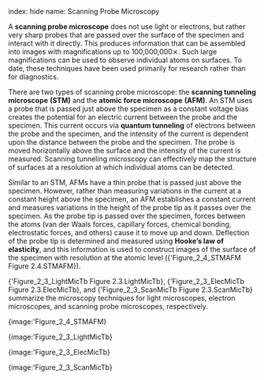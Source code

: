 index: hide
name: Scanning Probe Microscopy

A  **scanning probe microscope** does not use light or electrons, but rather very sharp probes that are passed over the surface of the specimen and interact with it directly. This produces information that can be assembled into images with magnifications up to 100,000,000⨯. Such large magnifications can be used to observe individual atoms on surfaces. To date, these techniques have been used primarily for research rather than for diagnostics.

There are two types of scanning probe microscope: the  **scanning tunneling microscope** **(STM)** and the  **atomic force microscope** **(AFM)**. An STM uses a probe that is passed just above the specimen as a constant voltage bias creates the potential for an electric current between the probe and the specimen. This current occurs via  **quantum tunneling** of electrons between the probe and the specimen, and the intensity of the current is dependent upon the distance between the probe and the specimen. The probe is moved horizontally above the surface and the intensity of the current is measured. Scanning tunneling microscopy can effectively map the structure of surfaces at a resolution at which individual atoms can be detected.

Similar to an STM, AFMs have a thin probe that is passed just above the specimen. However, rather than measuring variations in the current at a constant height above the specimen, an AFM establishes a constant current and measures variations in the height of the probe tip as it passes over the specimen. As the probe tip is passed over the specimen, forces between the atoms (van der Waals forces, capillary forces, chemical bonding, electrostatic forces, and others) cause it to move up and down. Deflection of the probe tip is determined and measured using  **Hooke’s law of elasticity**, and this information is used to construct images of the surface of the specimen with resolution at the atomic level ({'Figure_2_4_STMAFM Figure 2.4.STMAFM}).

{'Figure_2_3_LightMicTb Figure 2.3.LightMicTb}, {'Figure_2_3_ElecMicTb Figure 2.3.ElecMicTb}, and {'Figure_2_3_ScanMicTb Figure 2.3.ScanMicTb} summarize the microscopy techniques for light microscopes, electron microscopes, and scanning probe microscopes, respectively.


{image:'Figure_2_4_STMAFM}
        


{image:'Figure_2_3_LightMicTb}
        


{image:'Figure_2_3_ElecMicTb}
        


{image:'Figure_2_3_ScanMicTb}
        
